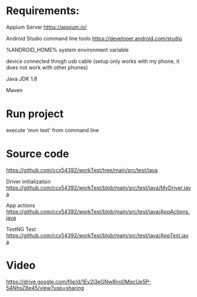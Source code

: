 # Requirements:

Appium Server https://appium.io/

Android Studio command line tools https://developer.android.com/studio

%ANDROID_HOME% system environment variable

device connected throgh usb cable (setup only works with my phone, it does not work with other phones)

Java JDK 1.8

Maven


# Run project
execute 'mvn test' from command line

# Source code
https://github.com/ccx54392/workTest/tree/main/src/test/java

Driver initialization https://github.com/ccx54392/workTest/blob/main/src/test/java/MyDriver.java

App actions https://github.com/ccx54392/workTest/blob/main/src/test/java/AppActions.java

TestNG Test https://github.com/ccx54392/workTest/blob/main/src/test/java/AppTest.java

# Video
https://drive.google.com/file/d/1Ey2l3eGNw8iro0MqcUe5P-54NhsZ8e45/view?usp=sharing


